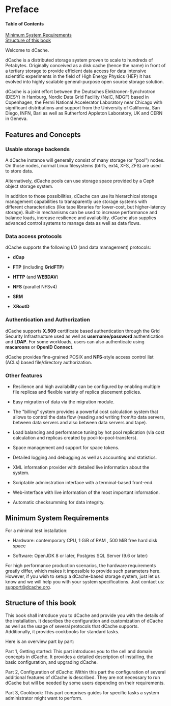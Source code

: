 Preface
=======

#### Table of Contents

[Minimum System Requirements](#minimum-system-requirements)  
[Structure of this book](#structure-of-this-book)  

Welcome to dCache.

dCache is a distributed storage system proven to scale to hundreds of Petabytes. 
Originally conceived as a disk cache (hence the name) in front of a tertiary storage to
provide efficient data access for data intensive scientific experiments in the field of High
Energy Physics (HEP) it has evolved into highly scalable general-purpose open source
storage solution.   
 
dCache is a joint effort between the Deutsches Elektronen-Synchrotron (DESY) in
Hamburg, Nordic Data Grid Facility (NeIC, NDGF) based in Copenhagen, the Fermi
National Accelerator Laboratory near Chicago with significant distributions and
support from the University of California, San Diego, INFN, Bari as well as
Rutherford Appleton Laboratory, UK and CERN in Geneva.

## Features and Concepts

### Usable storage backends

A dCache instance will generally consist of many storage (or "pool") nodes.
On those nodes, normal Linux filesystems (btrfs, ext4, XFS, ZFS) are used 
to store data. 

Alternatively, dCache pools can use storage space provided by a Ceph object
storage system.

In addition to those possibilities, dCache can use its hierarchical storage
management capabilities to transparently use  storage systems with different characteristics (like tape libraries for lower-cost, but higher-latency 
storage). Built-in mechanisms can be used to increase performance and balance loads,
increase resilience and availability. dCache also supplies advanced control systems
to manage data as well as data flows. 

### Data access protocols

dCache supports the following I/O (and data management) protocols:

-   **dCap** 

-   **FTP** (including **GridFTP**)

-   **HTTP** (and **WEBDAV**)
 
-   **NFS** (parallel NFSv4)

-   **SRM** 

-   **XRootD**

### Authentication and Authorization

dCache supports **X.509** certificate based authentication through the Grid Security
Infrastructure used as well as **username/password** authentication and **LDAP**. For
some workloads, users can also authenticate using **macaroons** or **OpenID Connect**.

dCache provides fine-grained POSIX and **NFS**-style access control list (ACLs) 
based file/directory authorization. 

### Other features

-   Resilience and high availability can be configured by enabling multiple 
    file replicas and flexible variety of replica placement policies. 

-   Easy migration of data via the migration module.

-   The "billing" system provides a  powerful cost calculation system 
    that allows to control the data flow
    (reading and writing from/to data servers, between data servers and 
    also between data servers and tape).

-   Load balancing and performance tuning by hot pool replication (via cost
    calculation and replicas created by pool-to-pool-transfers).

-   Space management and support for space tokens.

-   Detailed logging and debugging as well as accounting and statistics.

-   XML information provider with detailed live information about the system.

-   Scriptable adminstration interface with a terminal-based front-end.

-   Web-interface with live information of the most important information.

-   Automatic checksumming for data integrity.


## Minimum System Requirements

For a minimal test installation:

-   Hardware: contemporary CPU, 1 GiB of RAM , 500 MiB free hard disk space

-   Software: OpenJDK 8 or later, Postgres SQL Server (9.6 or later)

For high performance production scenarios, the hardware requirements greatly
differ, which makes it impossible to provide such parameters here. However, if
you wish to setup a dCache-based storage system, just let us know and we will
help you with your system specifications. Just contact us: <support@dcache.org>.

## Structure of this book

This book shall introduce you to dCache and provide you with the details of the
installation. It describes the configuration and customization of dCache as well as the
usage of several protocols that dCache supports. Additionally, it provides
cookbooks for standard tasks.

Here is an overview part by part:

Part 1, Getting started: This part introduces you to the cell and domain
concepts in dCache. It provides a detailed description of installing, the basic
configuration, and upgrading dCache.

Part 2, Configuration of dCache: Within this part the configuration of several
additional features of dCache is described. They are not necessary to run dCache
but will be needed by some users depending on their requirements.

Part 3, Cookbook: This part comprises guides for specific tasks a system
administrator might want to perform.
